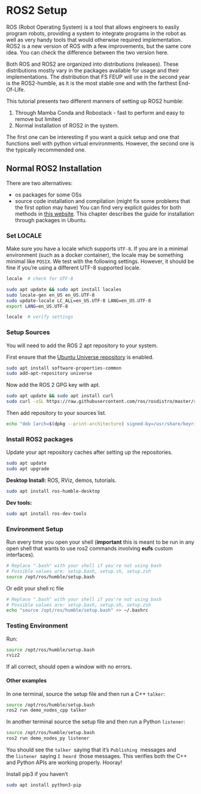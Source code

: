 # ROS2 Setup

ROS (Robot Operating System) is a tool that allows engineers to easily program robots, providing a system to integrate programs in the robot as well as very handy tools that would otherwise required implementation. ROS2 is a new version of ROS with a few improvements, but the same core idea. You can check the difference between the two version here.

Both ROS and ROS2 are organized into distributions (releases). These distributions mostly vary in the packages available for usage and their implementations. The distribution that FS FEUP will use in the second year is the ROS2-humble, as it is the most stable one and with the farthest End-Of-Life. 

This tutorial presents two different manners of setting up ROS2 humble:
1. Through Mamba Conda and Robostack - fast to perform and easy to remove but limited
2. Normal installation of ROS2 in the system.

The first one can be interesting if you want a quick setup and one that functions well with python virtual environments. However, the second one is the typically recommended one.

## Normal ROS2 Installation

There are two alternatives:
- os packages for some OSs
- source code installation and compilation (might fix some problems that the first option may have)
You can find very explicit guides for both methods in [this website](https://docs.ros.org/en/humble/Installation.html).
This chapter describes the guide for installation through packages in Ubuntu.

### Set LOCALE

Make sure you have a locale which supports `UTF-8`. If you are in a minimal environment (such as a docker container), the locale may be something minimal like `POSIX`. We test with the following settings. However, it should be fine if you’re using a different UTF-8 supported locale.

```bash
locale  # check for UTF-8

sudo apt update && sudo apt install locales
sudo locale-gen en_US en_US.UTF-8
sudo update-locale LC_ALL=en_US.UTF-8 LANG=en_US.UTF-8
export LANG=en_US.UTF-8

locale  # verify settings
```

### Setup Sources

You will need to add the ROS 2 apt repository to your system.

First ensure that the [Ubuntu Universe repository](https://help.ubuntu.com/community/Repositories/Ubuntu) is enabled.

```bash
sudo apt install software-properties-common
sudo add-apt-repository universe
```

Now add the ROS 2 GPG key with apt.

```bash
sudo apt update && sudo apt install curl
sudo curl -sSL https://raw.githubusercontent.com/ros/rosdistro/master/ros.key -o /usr/share/keyrings/ros-archive-keyring.gpg
```

Then add repository to your sources list.

```bash
echo "deb [arch=$(dpkg --print-architecture) signed-by=/usr/share/keyrings/ros-archive-keyring.gpg] http://packages.ros.org/ros2/ubuntu $(. /etc/os-release && echo $UBUNTU_CODENAME) main" | sudo tee /etc/apt/sources.list.d/ros2.list > /dev/null
```

### Install ROS2 packages

Update your apt repository caches after setting up the repositories.

```bash
sudo apt update
sudo apt upgrade
```

**Desktop Install:** ROS, RViz, demos, tutorials.

```bash
sudo apt install ros-humble-desktop
```
**Dev tools:**
```sh
sudo apt install ros-dev-tools
```
### Environment Setup

Run every time you open your shell (**important** this is meant to be run in any open shell that wants to use ros2 commands involving **eufs** custom interfaces).

```bash
# Replace ".bash" with your shell if you're not using bash
# Possible values are: setup.bash, setup.sh, setup.zsh
source /opt/ros/humble/setup.bash
```

Or edit your shell rc file

```bash
# Replace ".bash" with your shell if you're not using bash
# Possible values are: setup.bash, setup.sh, setup.zsh
echo "source /opt/ros/humble/setup.bash" >> ~/.bashrc
```

### Testing Environment

Run:
```bash
source /opt/ros/humble/setup.bash
rviz2
```
If all correct, should open a window with no errors.

#### Other examples

In one terminal, source the setup file and then run a C++ `talker`:

```bash
source /opt/ros/humble/setup.bash
ros2 run demo_nodes_cpp talker
```

In another terminal source the setup file and then run a Python `listener`:

```bash
source /opt/ros/humble/setup.bash
ros2 run demo_nodes_py listener
```

You should see the `talker`
 saying that it’s `Publishing`
 messages and the `listener`
 saying `I heard`
 those messages. This verifies both the C++ and Python APIs are working properly. Hooray!

Install pip3 if you haven’t

```bash
sudo apt install python3-pip
```
